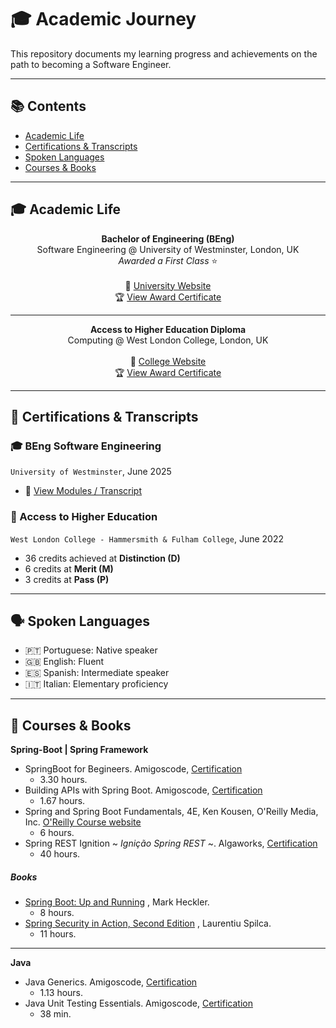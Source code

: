 # 🎓 Academic Journey

This repository documents my learning progress and achievements on the path to becoming a Software Engineer.

---

## 📚 Contents

- [Academic Life](#academic-life)
- [Certifications & Transcripts](#certifications--transcripts)
- [Spoken Languages](#spoken-languages)
- [Courses & Books](#courses--books)

---

## 🎓 Academic Life

<p align="center">
  <strong>Bachelor of Engineering (BEng)</strong><br>
  Software Engineering @ University of Westminster, London, UK<br>
  <em>Awarded a First Class</em> ⭐<br><br>
  🔗 <a href="https://www.westminster.ac.uk/" target="_blank">University Website</a><br>
  🏆 <a href="./certificates/university_diploma.png" target="_blank">View Award Certificate</a>
</p>

---

<p align="center">
  <strong>Access to Higher Education Diploma</strong><br>
  Computing @ West London College, London, UK<br><br>
  🔗 <a href="https://www.wlc.ac.uk/" target="_blank">College Website</a><br>
  🏆 <a href="./certificates/access_diploma.png" target="_blank">View Award Certificate</a>
</p>

---

## 📜 Certifications & Transcripts

### 🎓 BEng Software Engineering

`University of Westminster`, June 2025

- 🧾 [View Modules / Transcript](./img/university-transcript.png)

### 📘 Access to Higher Education

`West London College - Hammersmith & Fulham College`, June 2022

- 36 credits achieved at **Distinction (D)**
- 6 credits at **Merit (M)**
- 3 credits at **Pass (P)**

---

## 🗣️ Spoken Languages

- 🇵🇹 Portuguese: Native speaker
- 🇬🇧 English: Fluent
- 🇪🇸 Spanish: Intermediate speaker
- 🇮🇹 Italian: Elementary proficiency

---

## 🎯 Courses & Books

**Spring-Boot | Spring Framework**

- SpringBoot for Begineers. Amigoscode, [Certification](./certificates/amigoscode-springboot-for-beginners.pdf)
  - 3.30 hours.
- Building APIs with Spring Boot. Amigoscode, [Certification](./certificates/amigoscode-building-APIs-with-SpringBoot.pdf)
  - 1.67 hours.
- Spring and Spring Boot Fundamentals, 4E, Ken Kousen, O'Reilly Media, Inc. <a href="https://www.oreilly.com/videos/spring-and-spring/0636920908272/" target="_blank">O'Reilly Course website</a><br>
  - 6 hours.
- Spring REST Ignition ~ _Ignição Spring REST_ ~. Algaworks, [Certification](./certificates/algaworks_spring_rest.png)
  - 40 hours.

##### Books

- <a href="https://www.oreilly.com/library/view/spring-boot-up/9781492076971/" target="_blank">Spring Boot: Up and Running</a> , Mark Heckler.
  - 8 hours.
- <a href="https://www.bing.com/search?q=Spring+Security+in+Action%2C+Second+Edition&cvid=c042d52883744aea999c2506bdb07cab&gs_lcrp=EgRlZGdlKgYIABBFGDkyBggAEEUYOTIGCAEQABhAMgYIAhAAGEAyBggDEAAYQDIGCAQQABhAMgYIBRAAGEAyBggGEAAYQDIGCAcQABhAMgYICBAAGEDSAQcyOTVqMGo0qAIIsAIB&FORM=ANAB01&PC=U531" target="_blank">Spring Security in Action, Second Edition</a> , Laurentiu Spilca.
  - 11 hours.

---

**Java**

- Java Generics. Amigoscode, [Certification](./certificates/Java-generics.pdf)
  - 1.13 hours.
- Java Unit Testing Essentials. Amigoscode, [Certification](./certificates/Java-unit-testing.pdf)
  - 38 min.
